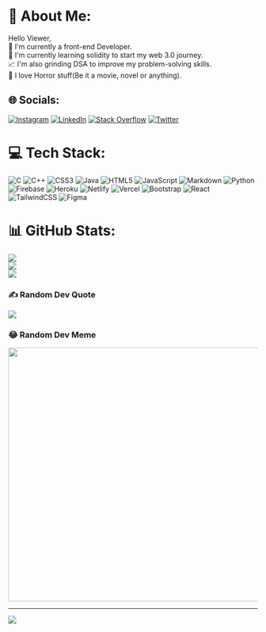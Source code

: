 # 💫 About Me:
Hello Viewer,<br>    🔭 I'm currently a front-end Developer.<br>    🌱 I'm currently learning solidity to start my web 3.0 journey.<br>    📈 I'm also grinding DSA to improve my problem-solving skills.<br>    👻 I love Horror stuff(Be it a movie, novel or anything).


## 🌐 Socials:
[![Instagram](https://img.shields.io/badge/Instagram-%23E4405F.svg?logo=Instagram&logoColor=white)](https://instagram.com/mayanksharma_2808) [![LinkedIn](https://img.shields.io/badge/LinkedIn-%230077B5.svg?logo=linkedin&logoColor=white)](https://linkedin.com/in/mayank-sharma-0b321a236) [![Stack Overflow](https://img.shields.io/badge/-Stackoverflow-FE7A16?logo=stack-overflow&logoColor=white)](https://stackoverflow.com/users/17385871) [![Twitter](https://img.shields.io/badge/Twitter-%231DA1F2.svg?logo=Twitter&logoColor=white)](https://twitter.com/mayanksharmaa03) 

# 💻 Tech Stack:
![C](https://img.shields.io/badge/c-%2300599C.svg?style=for-the-badge&logo=c&logoColor=white) ![C++](https://img.shields.io/badge/c++-%2300599C.svg?style=for-the-badge&logo=c%2B%2B&logoColor=white) ![CSS3](https://img.shields.io/badge/css3-%231572B6.svg?style=for-the-badge&logo=css3&logoColor=white) ![Java](https://img.shields.io/badge/java-%23ED8B00.svg?style=for-the-badge&logo=java&logoColor=white) ![HTML5](https://img.shields.io/badge/html5-%23E34F26.svg?style=for-the-badge&logo=html5&logoColor=white) ![JavaScript](https://img.shields.io/badge/javascript-%23323330.svg?style=for-the-badge&logo=javascript&logoColor=%23F7DF1E) ![Markdown](https://img.shields.io/badge/markdown-%23000000.svg?style=for-the-badge&logo=markdown&logoColor=white) ![Python](https://img.shields.io/badge/python-3670A0?style=for-the-badge&logo=python&logoColor=ffdd54) ![Firebase](https://img.shields.io/badge/firebase-%23039BE5.svg?style=for-the-badge&logo=firebase) ![Heroku](https://img.shields.io/badge/heroku-%23430098.svg?style=for-the-badge&logo=heroku&logoColor=white) ![Netlify](https://img.shields.io/badge/netlify-%23000000.svg?style=for-the-badge&logo=netlify&logoColor=#00C7B7) ![Vercel](https://img.shields.io/badge/vercel-%23000000.svg?style=for-the-badge&logo=vercel&logoColor=white) ![Bootstrap](https://img.shields.io/badge/bootstrap-%23563D7C.svg?style=for-the-badge&logo=bootstrap&logoColor=white) ![React](https://img.shields.io/badge/react-%2320232a.svg?style=for-the-badge&logo=react&logoColor=%2361DAFB) ![TailwindCSS](https://img.shields.io/badge/tailwindcss-%2338B2AC.svg?style=for-the-badge&logo=tailwind-css&logoColor=white) 	![Figma](https://img.shields.io/badge/figma-%23F24E1E.svg?style=for-the-badge&logo=figma&logoColor=white)
# 📊 GitHub Stats:
![](https://github-readme-stats.vercel.app/api?username=mayank2808sharma&theme=radical&hide_border=false&include_all_commits=false&count_private=false)<br/>
![](https://github-readme-streak-stats.herokuapp.com/?user=mayank2808sharma&theme=radical&hide_border=false)<br/>
![](https://github-readme-stats.vercel.app/api/top-langs/?username=mayank2808sharma&theme=radical&hide_border=false&include_all_commits=false&count_private=false&layout=compact)

### ✍️ Random Dev Quote
![](https://quotes-github-readme.vercel.app/api?type=vetical&theme=radical)

### 😂 Random Dev Meme
<img src="https://random-memer.herokuapp.com/" width="512px"/>

---
[![](https://visitcount.itsvg.in/api?id=mayank2808sharma&icon=2&color=5)](https://visitcount.itsvg.in)

<!-- Proudly created with GPRM ( https://gprm.itsvg.in ) -->
